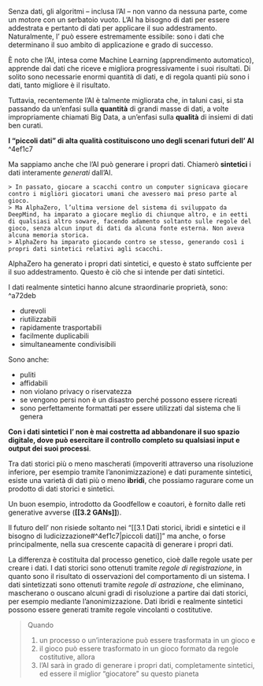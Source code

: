 Senza dati, gli algoritmi – inclusa l’AI – non vanno da nessuna parte, come un motore con un serbatoio vuoto. 
L’AI ha bisogno di dati per essere addestrata e pertanto di dati per applicare il suo addestramento.
Naturalmente, l’ può essere estremamente essibile: sono i dati che determinano il suo ambito di applicazione e grado di successo.

È noto che l’AI, intesa come Machine Learning (apprendimento automatico), apprende dai dati che riceve e migliora progressivamente i suoi risultati. Di solito sono necessarie enormi quantità di dati, e di regola quanti più sono i dati, tanto migliore è il risultato. 

Tuttavia, recentemente l’AI è talmente migliorata che, in taluni casi, si sta passando da un’enfasi sulla **quantità** di grandi masse di dati, a volte impropriamente chiamati Big Data, a un’enfasi sulla **qualità** di insiemi di dati ben curati.

**I “piccoli dati” di alta qualità costituiscono uno degli scenari futuri dell’ AI** ^4ef1c7

Ma sappiamo anche che l’AI può generare i propri dati. Chiamerò **sintetici** i dati interamente *generati* dall’AI.

	> In passato, giocare a scacchi contro un computer signicava giocare contro i migliori giocatori umani che avessero mai preso parte al gioco.
	> Ma AlphaZero, l’ultima versione del sistema di sviluppato da DeepMind, ha imparato a giocare meglio di chiunque altro, e in eetti di qualsiasi altro soware, facendo adamento soltanto sulle regole del gioco, senza alcun input di dati da alcuna fonte esterna. Non aveva alcuna memoria storica.
	> AlphaZero ha imparato giocando contro se stesso, generando così i propri dati sintetici relativi agli scacchi.
	
AlphaZero ha generato i propri dati sintetici, e questo è stato suffciente per il suo addestramento. Questo è ciò che si intende per dati sintetici.

I dati realmente sintetici hanno alcune straordinarie proprietà, sono: ^a72deb
- durevoli
- riutilizzabili
- rapidamente trasportabili
- facilmente duplicabili
- simultaneamente condivisibili

Sono anche:
- puliti
- affidabili
- non violano privacy o riservatezza 
- se vengono persi non è un disastro perché possono essere ricreati 
- sono perfettamente formattati per essere utilizzati dal sistema che li genera

**Con i dati sintetici l’ non è mai costretta ad abbandonare il suo spazio digitale, dove può esercitare il controllo completo su qualsiasi input e output dei suoi processi**.


Tra dati storici più o meno mascherati (impoveriti attraverso una risoluzione inferiore, per esempio tramite l’anonimizzazione) e dati puramente sintetici, esiste una varietà di dati più o meno **ibridi**, che possiamo ragurare come un prodotto di dati storici e sintetici.

Un buon esempio, introdotto da Goodfellow e coautori, è fornito dalle reti generative avverse (**[[3.2 GANs]]**).

Il futuro dell’ non risiede soltanto nei “[[3.1 Dati storici, ibridi e sintetici e il bisogno di ludicizzazione#^4ef1c7|piccoli dati]]” ma anche, o forse principalmente, nella sua crescente capacità di generare i propri dati.

La differenza è costituita dal processo genetico, cioè dalle regole usate per creare i dati. 
I dati storici sono ottenuti tramite *regole di registrazione*, in quanto sono il risultato di osservazioni del comportamento di un sistema. 
I dati sintetizzati sono ottenuti tramite *regole di astrazione*, che eliminano, mascherano o ouscano alcuni gradi di risoluzione a partire dai dati storici, per esempio mediante l’anonimizzazione. Dati ibridi e realmente sintetici possono essere generati tramite regole vincolanti o costitutive.

> Quando 
>	1. un processo o un’interazione può essere trasformata in un gioco e 
>	2. il gioco può essere trasformato in un gioco formato da regole costitutive, allora 
>	3. l’AI sarà in grado di generare i propri dati, completamente sintetici, ed essere il miglior “giocatore” su questo pianeta

